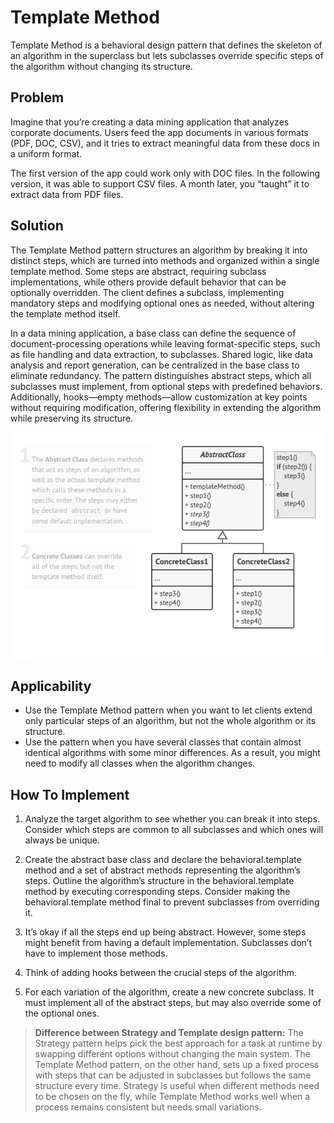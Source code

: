 # Template Method
Template Method is a behavioral design pattern that defines the skeleton of an algorithm in the superclass but lets subclasses override specific steps of the algorithm without changing its structure.

## Problem
Imagine that you’re creating a data mining application that analyzes corporate documents. Users feed the app documents in various formats (PDF, DOC, CSV), and it tries to extract meaningful data from these docs in a uniform format.

The first version of the app could work only with DOC files. In the following version, it was able to support CSV files. A month later, you “taught” it to extract data from PDF files.

## Solution
The Template Method pattern structures an algorithm by breaking it into distinct steps, which are turned into methods and organized within a single template method. Some steps are abstract, requiring subclass implementations, while others provide default behavior that can be optionally overridden. The client defines a subclass, implementing mandatory steps and modifying optional ones as needed, without altering the template method itself.

In a data mining application, a base class can define the sequence of document-processing operations while leaving format-specific steps, such as file handling and data extraction, to subclasses. Shared logic, like data analysis and report generation, can be centralized in the base class to eliminate redundancy. The pattern distinguishes abstract steps, which all subclasses must implement, from optional steps with predefined behaviors. Additionally, hooks—empty methods—allow customization at key points without requiring modification, offering flexibility in extending the algorithm while preserving its structure.

![img.png](img.png)

## Applicability
- Use the Template Method pattern when you want to let clients extend only particular steps of an algorithm, but not the whole algorithm or its structure.
- Use the pattern when you have several classes that contain almost identical algorithms with some minor differences. As a result, you might need to modify all classes when the algorithm changes.

## How To Implement
1. Analyze the target algorithm to see whether you can break it into steps. Consider which steps are common to all subclasses and which ones will always be unique.

2. Create the abstract base class and declare the behavioral.template method and a set of abstract methods representing the algorithm’s steps. Outline the algorithm’s structure in the behavioral.template method by executing corresponding steps. Consider making the behavioral.template method final to prevent subclasses from overriding it.

3. It’s okay if all the steps end up being abstract. However, some steps might benefit from having a default implementation. Subclasses don’t have to implement those methods.

4. Think of adding hooks between the crucial steps of the algorithm.

5. For each variation of the algorithm, create a new concrete subclass. It must implement all of the abstract steps, but may also override some of the optional ones.

> **Difference between Strategy and Template design pattern:**
> The Strategy pattern helps pick the best approach for a task at runtime by swapping different options without changing the main system. The Template Method pattern, on the other hand, sets up a fixed process with steps that can be adjusted in subclasses but follows the same structure every time. Strategy is useful when different methods need to be chosen on the fly, while Template Method works well when a process remains consistent but needs small variations.
